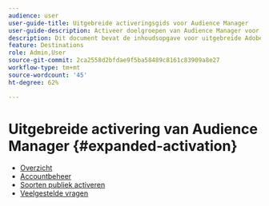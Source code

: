 ```yaml
---
audience: user
user-guide-title: Uitgebreide activeringsgids voor Audience Manager
user-guide-description: Activeer doelgroepen van Audience Manager voor sociale en advertentiedoelen met behulp van de uitgebreide activering van Audience Manager.
description: Dit document bevat de inhoudsopgave voor uitgebreide Adobe Audience Manager-activering
feature: Destinations
role: Admin,User
source-git-commit: 2ca2558d2bfdae9f5ba58489c8161c83909a8e27
workflow-type: tm+mt
source-wordcount: '45'
ht-degree: 62%

---
```



# Uitgebreide activering van Audience Manager  {#expanded-activation}

* [Overzicht](./overview.md)
* [Accountbeheer](./administration.md)
* [Soorten publiek activeren](./activate-audiences.md)
* [Veelgestelde vragen](./faq.md)

